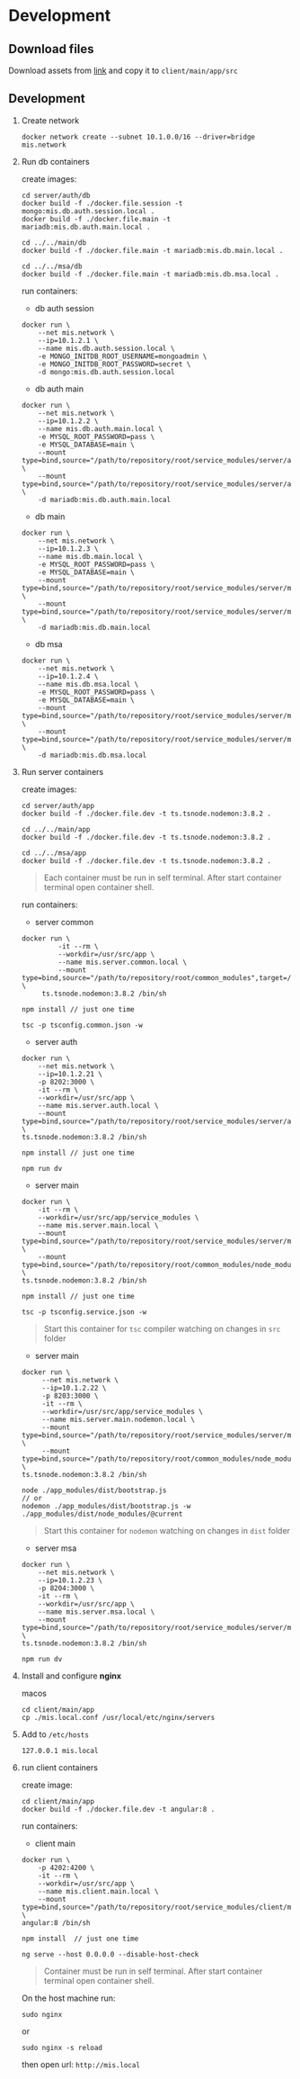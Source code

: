 # Development

## Download files

Download assets from [link](https://drive.google.com/file/d/1HpTMscRqREqJax6owD5MIUQoxM9-tmpe/view) and copy it to
`client/main/app/src`


## Development

1. Create network

	```
	docker network create --subnet 10.1.0.0/16 --driver=bridge mis.network
	```

2. Run db containers

    create images:
            
    ```
    cd server/auth/db
    docker build -f ./docker.file.session -t mongo:mis.db.auth.session.local .
    docker build -f ./docker.file.main -t mariadb:mis.db.auth.main.local .
    ```
    ```
    cd ../../main/db 
    docker build -f ./docker.file.main -t mariadb:mis.db.main.local .
    ```
    ```
    cd ../../msa/db
    docker build -f ./docker.file.main -t mariadb:mis.db.msa.local .
    ```

    run containers:

	* db auth session
	
	```
	docker run \
        --net mis.network \
        --ip=10.1.2.1 \
        --name mis.db.auth.session.local \
        -e MONGO_INITDB_ROOT_USERNAME=mongoadmin \
        -e MONGO_INITDB_ROOT_PASSWORD=secret \
        -d mongo:mis.db.auth.session.local
    ```
    
    * db auth main

	```
	docker run \
        --net mis.network \
        --ip=10.1.2.2 \
        --name mis.db.auth.main.local \
        -e MYSQL_ROOT_PASSWORD=pass \
        -e MYSQL_DATABASE=main \
        --mount type=bind,source="/path/to/repository/root/service_modules/server/auth/db/data/dump",target=/var/tmp/dump \
        --mount type=bind,source="/path/to/repository/root/service_modules/server/auth/db/config/docker.extra.cnf",target=/etc/mysql/conf.d/docker.custom.cnf \
        -d mariadb:mis.db.auth.main.local
    ```
    
	* db main

    ```
    docker run \
        --net mis.network \
        --ip=10.1.2.3 \
        --name mis.db.main.local \
        -e MYSQL_ROOT_PASSWORD=pass \
        -e MYSQL_DATABASE=main \
        --mount type=bind,source="/path/to/repository/root/service_modules/server/main/db/data/dump",target=/var/tmp/dump \
        --mount type=bind,source="/path/to/repository/root/service_modules/server/main/db/config/docker.extra.cnf",target=/etc/mysql/conf.d/docker.custom.cnf \
        -d mariadb:mis.db.main.local
    ```

	* db msa

    ```
    docker run \
        --net mis.network \
        --ip=10.1.2.4 \
        --name mis.db.msa.local \
        -e MYSQL_ROOT_PASSWORD=pass \
        -e MYSQL_DATABASE=main \
        --mount type=bind,source="/path/to/repository/root/service_modules/server/msa/db/data/dump",target=/var/tmp/dump \
        --mount type=bind,source="/path/to/repository/root/service_modules/server/msa/db/config/docker.extra.cnf",target=/etc/mysql/conf.d/docker.custom.cnf \
        -d mariadb:mis.db.msa.local
    ```

4. Run server containers

	create images:
    
    ```
    cd server/auth/app
    docker build -f ./docker.file.dev -t ts.tsnode.nodemon:3.8.2 .
    ```
    ```
    cd ../../main/app
    docker build -f ./docker.file.dev -t ts.tsnode.nodemon:3.8.2 .
    ```
    ```
    cd ../../msa/app
    docker build -f ./docker.file.dev -t ts.tsnode.nodemon:3.8.2 .
    ```

	> Each container must be run in self terminal. After start container terminal open container shell.
	
    run containers:

    * server common
    
    ```
    docker run \
             -it --rm \
             --workdir=/usr/src/app \
             --name mis.server.common.local \
             --mount type=bind,source="/path/to/repository/root/common_modules",target=/usr/src/app \
         ts.tsnode.nodemon:3.8.2 /bin/sh
   
    npm install // just one time
   
    tsc -p tsconfig.common.json -w
    ```

	* server auth
	
	```
	docker run \
        --net mis.network \
        --ip=10.1.2.21 \
        -p 8202:3000 \
        -it --rm \
        --workdir=/usr/src/app \
        --name mis.server.auth.local \
        --mount type=bind,source="/path/to/repository/root/service_modules/server/auth/app",target=/usr/src/app \
    ts.tsnode.nodemon:3.8.2 /bin/sh
 
    npm install // just one time
 
    npm run dv
    ```

	*  server main

	```
	docker run \
        -it --rm \
        --workdir=/usr/src/app/service_modules \
        --name mis.server.main.local \
        --mount type=bind,source="/path/to/repository/root/service_modules/server/main/app",target=/usr/src/app/service_modules \
        --mount type=bind,source="/path/to/repository/root/common_modules/node_modules",target=/usr/src/app/node_modules \
    ts.tsnode.nodemon:3.8.2 /bin/sh
 
    npm install // just one time
 
    tsc -p tsconfig.service.json -w
    ```
    
    > Start this container for `tsc` compiler watching on changes in `src` folder
 
    *  server main
    
    ```
    docker run \
         --net mis.network \
         --ip=10.1.2.22 \
         -p 8203:3000 \
         -it --rm \
         --workdir=/usr/src/app/service_modules \
         --name mis.server.main.nodemon.local \
         --mount type=bind,source="/path/to/repository/root/service_modules/server/main/app",target=/usr/src/app/service_modules \
         --mount type=bind,source="/path/to/repository/root/common_modules/node_modules",target=/usr/src/app/node_modules \
    ts.tsnode.nodemon:3.8.2 /bin/sh
 
    node ./app_modules/dist/bootstrap.js
    // or
    nodemon ./app_modules/dist/bootstrap.js -w ./app_modules/dist/node_modules/@current
    ```
	
	> Start this container for `nodemon` watching on changes in `dist` folder
	
	* server msa

	```
	docker run \
        --net mis.network \
        --ip=10.1.2.23 \
        -p 8204:3000 \
        -it --rm \
        --workdir=/usr/src/app \
        --name mis.server.msa.local \
        --mount type=bind,source="/path/to/repository/root/service_modules/server/msa/app",target=/usr/src/app \
    ts.tsnode.nodemon:3.8.2 /bin/sh
 
    npm run dv
    ```


5. Install and configure **nginx**

    macos
	```
    cd client/main/app
	cp ./mis.local.conf /usr/local/etc/nginx/servers
	```


6. Add to `/etc/hosts`

	```	    
    127.0.0.1 mis.local
    ```

   
7. run client containers

	create image:
	
	```
    cd client/main/app
    docker build -f ./docker.file.dev -t angular:8 .
    ```
	
	run containers:

	* client main

    ```
    docker run \
        -p 4202:4200 \
        -it --rm \
        --workdir=/usr/src/app \
        --name mis.client.main.local \
        --mount type=bind,source="/path/to/repository/root/service_modules/client/main/app",target=/usr/src/app \
    angular:8 /bin/sh
   
    npm install  // just one time
   
    ng serve --host 0.0.0.0 --disable-host-check
    ```
   
    > Container must be run in self terminal. After start container terminal open container shell.
   	
    On the host machine run:
   
    ```
    sudo nginx
    ```
    or
    ```
    sudo nginx -s reload
    ```
    then open url: `http://mis.local`